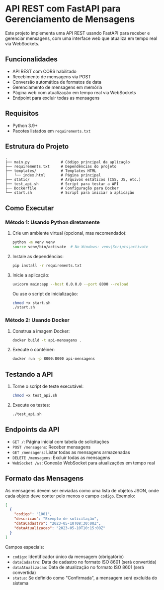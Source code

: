 # API REST com FastAPI para Gerenciamento de Mensagens

Este projeto implementa uma API REST usando FastAPI para receber e gerenciar mensagens, com uma interface web que atualiza em tempo real via WebSockets.

## Funcionalidades

- API REST com CORS habilitado
- Recebimento de mensagens via POST
- Conversão automática de formatos de data
- Gerenciamento de mensagens em memória
- Página web com atualização em tempo real via WebSockets
- Endpoint para excluir todas as mensagens

## Requisitos

- Python 3.9+
- Pacotes listados em `requirements.txt`

## Estrutura do Projeto

```
.
├── main.py              # Código principal da aplicação
├── requirements.txt     # Dependências do projeto
├── templates/           # Templates HTML
│   └── index.html       # Página principal
├── static/              # Arquivos estáticos (CSS, JS, etc.)
├── test_api.sh          # Script para testar a API
├── Dockerfile           # Configuração para Docker
└── start.sh             # Script para iniciar a aplicação
```

## Como Executar

### Método 1: Usando Python diretamente

1. Crie um ambiente virtual (opcional, mas recomendado):
   ```bash
   python -m venv venv
   source venv/bin/activate  # No Windows: venv\Scripts\activate
   ```

2. Instale as dependências:
   ```bash
   pip install -r requirements.txt
   ```

3. Inicie a aplicação:
   ```bash
   uvicorn main:app --host 0.0.0.0 --port 8000 --reload
   ```

   Ou use o script de inicialização:
   ```bash
   chmod +x start.sh
   ./start.sh
   ```

### Método 2: Usando Docker

1. Construa a imagem Docker:
   ```bash
   docker build -t api-mensagens .
   ```

2. Execute o contêiner:
   ```bash
   docker run -p 8000:8000 api-mensagens
   ```

## Testando a API

1. Torne o script de teste executável:
   ```bash
   chmod +x test_api.sh
   ```

2. Execute os testes:
   ```bash
   ./test_api.sh
   ```

## Endpoints da API

- `GET /`: Página inicial com tabela de solicitações
- `POST /mensagens`: Receber mensagens
- `GET /mensagens`: Listar todas as mensagens armazenadas
- `DELETE /mensagens`: Excluir todas as mensagens
- `WebSocket /ws`: Conexão WebSocket para atualizações em tempo real

## Formato das Mensagens

As mensagens devem ser enviadas como uma lista de objetos JSON, onde cada objeto deve conter pelo menos o campo `codigo`. Exemplo:

```json
[
  {
    "codigo": "1001",
    "descricao": "Exemplo de solicitação",
    "dataCadastro": "2023-05-10T08:30:00Z",
    "dataAtualizacao": "2023-05-10T10:15:00Z"
  }
]
```

Campos especiais:
- `codigo`: Identificador único da mensagem (obrigatório)
- `dataCadastro`: Data de cadastro no formato ISO 8601 (será convertida)
- `dataAtualizacao`: Data de atualização no formato ISO 8601 (será convertida)
- `status`: Se definido como "Confirmada", a mensagem será excluída do sistema
